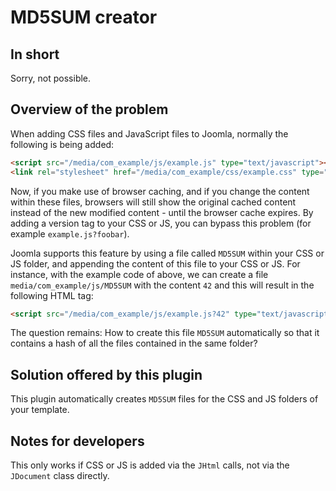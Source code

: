 # MD5SUM creator
## In short
Sorry, not possible.

## Overview of the problem
When adding CSS files and JavaScript files to Joomla, normally the following is being added:
```html
<script src="/media/com_example/js/example.js" type="text/javascript"></script>
<link rel="stylesheet" href="/media/com_example/css/example.css" type="text/css" />
```

Now, if you make use of browser caching, and if you change the content within these files, 
browsers will still show the original cached content instead of the new modified content - until the browser cache expires.
By adding a version tag to your CSS or JS, you can bypass this problem (for example `example.js?foobar`).

Joomla supports this feature by using a file called `MD5SUM` within your CSS or JS folder, and appending the content of this file
to your CSS or JS. For instance, with the example code of above, we can create a file `media/com_example/js/MD5SUM` with the content
`42` and this will result in the following HTML tag:
```html
<script src="/media/com_example/js/example.js?42" type="text/javascript"></script>
```

The question remains: How to create this file `MD5SUM` automatically so that it contains a hash of all the files contained in the same
folder?

## Solution offered by this plugin
This plugin automatically creates `MD5SUM` files for the CSS and JS folders of your template.

## Notes for developers
This only works if CSS or JS is added via the `JHtml` calls, not via the `JDocument` class directly.
